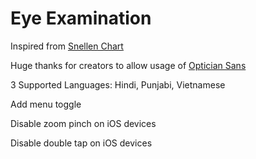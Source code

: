 # Eye Examination

Inspired from [Snellen Chart](https://en.wikipedia.org/wiki/Snellen_chart)

Huge thanks for creators to allow usage of [Optician Sans](https://github.com/anewtypeofinterference/Optician-Sans)

3 Supported Languages: Hindi, Punjabi, Vietnamese

Add menu toggle

Disable zoom pinch on iOS devices

Disable double tap on iOS devices
